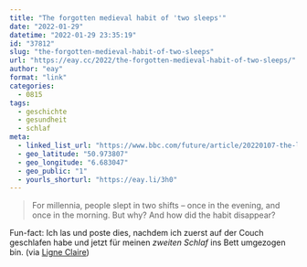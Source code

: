 ```yaml
---
title: "The forgotten medieval habit of 'two sleeps'"
date: "2022-01-29"
datetime: "2022-01-29 23:35:19"
id: "37812"
slug: "the-forgotten-medieval-habit-of-two-sleeps"
url: "https://eay.cc/2022/the-forgotten-medieval-habit-of-two-sleeps/"
author: "eay"
format: "link"
categories:
  - 0815
tags:
  - geschichte
  - gesundheit
  - schlaf
meta:
  - linked_list_url: "https://www.bbc.com/future/article/20220107-the-lost-medieval-habit-of-biphasic-sleep"
  - geo_latitude: "50.973807"
  - geo_longitude: "6.683047"
  - geo_public: "1"
  - yourls_shorturl: "https://eay.li/3h0"
---
```


> For millennia, people slept in two shifts – once in the evening, and once in the morning. But why? And how did the habit disappear?

Fun-fact: Ich las und poste dies, nachdem ich zuerst auf der Couch geschlafen habe und jetzt für meinen _zweiten Schlaf_ ins Bett umgezogen bin. (via [Ligne Claire](https://ligneclaire.de/links-29-januar-2022))
